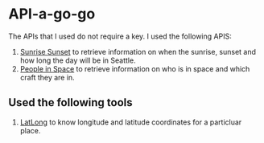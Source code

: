# API-a-go-go
The APIs that I used do not require a key. I used the following APIS:
 1. [Sunrise Sunset](https://sunrise-sunset.org/api) to retrieve information on when the sunrise, sunset and how long the day will be in Seattle.
 2. [People in Space](http://open-notify.org/Open-Notify-API/People-In-Space/) to retrieve information on who is in space and which craft they are in.

 ## Used the following tools
 1. [LatLong](https://www.latlong.net/place/seattle-wa-usa-2655.html) to know longitude and latitude coordinates for a particluar place.
